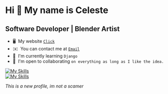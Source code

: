 Hi 👋 My name is Celeste
========================

Software Developer | Blender Artist
-----------------------------------

* 🖥️  My website [`Click`](http://celeste.kesug.com)
* ✉️  You can contact me at [`Email`](mailto:celestegml205@gmail.com)
* 🧠  I'm currently learning `Django`
* 🤝  I'm open to collaborating `on everything as long as I like the idea.`

[![My Skills](https://skillicons.dev/icons?i=js,c,cpp,cs,java,python,php,rust,git,typescript)](https://skillicons.dev)     
[![My Skills](https://skillicons.dev/icons?i=react,html,vue,css)](https://skillicons.dev)

*This is a new profile, im not a scamer*
